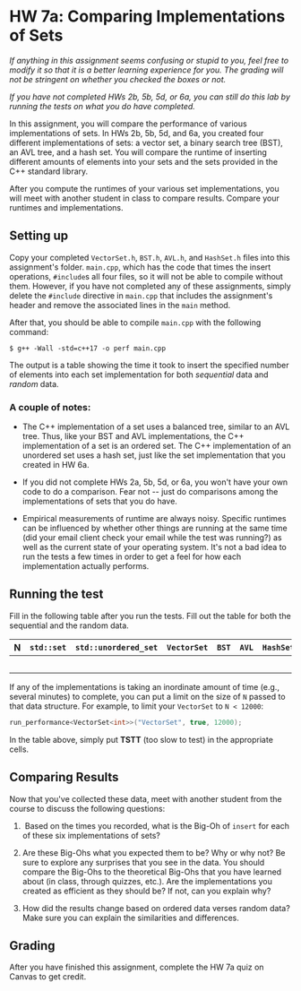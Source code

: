 # HW 7a: Comparing Implementations of Sets

*If anything in this assignment seems confusing or stupid to you, feel free to
modify it so that it is a better learning experience for you. The grading will
not be stringent on whether you checked the boxes or not.*

*If you have not completed HWs 2b, 5b, 5d, or 6a, you can still do this lab by
running the tests on what you do have completed.*

In this assignment, you will compare the performance of various implementations
of sets. In HWs 2b, 5b, 5d, and 6a, you created four different implementations
of sets: a vector set, a binary search tree (BST), an AVL tree, and a hash set.
You will compare the runtime of inserting different amounts of elements into
your sets and the sets provided in the C++ standard library.

After you compute the runtimes of your various set implementations, 
you will meet with another student in class to compare results. 
Compare your runtimes and implementations. 

## Setting up

Copy your completed `VectorSet.h`, `BST.h`, `AVL.h`, and `HashSet.h` files into
this assignment's folder. `main.cpp`, which has the code that times the insert
operations, `#include`s all four files, so it will not be able to compile
without them. However, if you have not completed any of these assignments,
simply delete the `#include` directive in `main.cpp` that includes the
assignment's header and remove the associated lines in the `main` method. 

After that, you should be able to compile `main.cpp` with
the following command:

```console
$ g++ -Wall -std=c++17 -o perf main.cpp
```

The output is a table showing the time it
took to insert the specified number of elements into 
each set implementation for both *sequential* data and *random* data.


### A couple of notes:

* The C++ implementation of a set uses a balanced tree, similar to an AVL tree.
  Thus, like your BST and AVL implementations, the C++ implementation of a set
  is an ordered set. The C++ implementation of an unordered set uses a hash set,
  just like the set implementation that you created in HW 6a.

* If you did not complete HWs 2a, 5b, 5d, or 6a, you won't have your own code to
  do a comparison. Fear not -- just do comparisons among the implementations of
  sets that you do have.

* Empirical measurements of runtime are always noisy. Specific runtimes can be influenced
  by whether other things are running at the same time (did your email client check your
  email while the test was running?) as well as the current state of your operating system.
  It's not a bad idea to run the tests a few times in order to get a feel for how each 
  implementation actually performs.

## Running the test

Fill in the following table after you run the tests. 
Fill out the table for both the sequential and the random data.

| N   | `std::set` | `std::unordered_set` | `VectorSet` | `BST` | `AVL` | `HashSet` |
| --- | ---------- | -------------------- | ----------- | ----- | ----- | --------- |
|     |            |                      |             |       |       |           |
|     |            |                      |             |       |       |           |
|     |            |                      |             |       |       |           |
|     |            |                      |             |       |       |           |
|     |            |                      |             |       |       |           |

If any of the implementations
is taking an inordinate amount of time (e.g., several minutes) to complete, you
can put a limit on the size of `N` passed to that data structure. 
For example, to limit your `VectorSet` to `N < 12000`:

```c++
run_performance<VectorSet<int>>("VectorSet", true, 12000);
```

In the table above, simply put **TSTT** (too slow to test) in the appropriate cells.

## Comparing Results

Now that you've collected these data, meet with another student from the course to discuss the following questions:

1.  Based on the times you recorded, what is the Big-Oh of `insert` for each of
    these six implementations of sets?

2.  Are these Big-Ohs what you expected them to be? Why or why not? Be sure to
    explore any surprises that you see in the data. You should compare the
    Big-Ohs to the theoretical Big-Ohs that you have learned about (in class,
    through quizzes, etc.). Are the implementations you created as efficient as
    they should be? If not, can you explain why?

3.  How did the results change based on ordered data verses random data? Make
    sure you can explain the similarities and differences.

## Grading

After you have finished this assignment, complete the HW 7a quiz on Canvas to
get credit.

